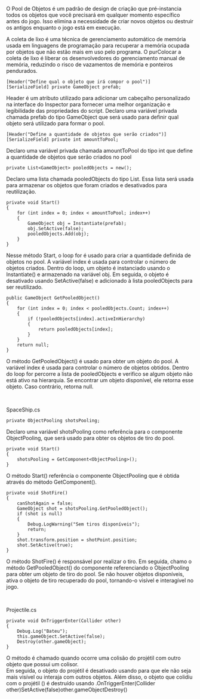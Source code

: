 O Pool de Objetos é um padrão de design de criação que pré-instancia todos os objetos que você precisará em qualquer momento específico antes do jogo. 
Isso elimina a necessidade de criar novos objetos ou destruir os antigos enquanto o jogo está em execução.


A coleta de lixo é uma técnica de gerenciamento automático de memória usada em linguagens de programação para recuperar a memória ocupada por objetos que não estão mais em uso pelo programa. O purColocar a coleta de lixo é liberar os desenvolvedores do gerenciamento manual de memória, reduzindo o risco de vazamentos de memória e ponteiros pendurados.



    [Header("Define qual o objeto que irá compor o pool")]
    [SerializeField] private GameObject prefab;

Header é um atributo utilizado para adicionar um cabeçalho personalizado na interface do Inspector para fornecer uma melhor organização e legibilidade das propriedades do script.
Declaro uma variável privada chamada prefab do tipo GameObject que será usado para definir qual objeto será utilizado para formar o pool.


    [Header("Define a quantidade de objetos que serão criados")]
    [SerializeField] private int amountToPool;

Declaro uma variável privada chamada amountToPool do tipo int que define a quantidade de objetos que serão criados no pool



    private List<GameObject> pooledObjects = new();

Declaro uma lista chamada pooledObjects do tipo List<GameObject>. Essa lista será usada para armazenar os objetos que foram criados e desativados para reutilização.


    private void Start()
    {
        for (int index = 0; index < amountToPool; index++)
        {
            GameObject obj = Instantiate(prefab);
            obj.SetActive(false);
            pooledObjects.Add(obj);
        }
    }

Nesse método Start, o loop for é usado para criar a quantidade definida de objetos no pool.
A variável index é usada para controlar o número de objetos criados.
Dentro do loop, um objeto é instanciado usando o Instantiate() e armazenado na variável obj.
Em seguida, o objeto é desativado usando SetActive(false) e adicionado à lista pooledObjects para ser reutilizado.


    public GameObject GetPooledObject()
    {
        for (int index = 0; index < pooledObjects.Count; index++)
        {
            if (!pooledObjects[index].activeInHierarchy)
            {
                return pooledObjects[index];
            }
        }
        return null;
    }

O método GetPooledObject() é usado para obter um objeto do pool.
A variável index é usada para controlar o número de objetos obtidos.
Dentro do loop for percorre a lista de pooledObjects e verifico se algum objeto não está ativo na hierarquia.
Se encontrar um objeto disponível, ele retorna esse objeto. Caso contrário, retorna null.




<br>

SpaceShip.cs


    private ObjectPooling shotsPooling;

Declaro uma variável shotsPooling como referência para o componente ObjectPooling, que será usado para obter os objetos de tiro do pool. 


    private void Start()
    {
        shotsPooling = GetComponent<ObjectPooling>();
    }


O método Start() referência o componente ObjectPooling que é obtida através do método GetComponent<ObjectPooling>().


    private void ShotFire()
    {
        canShotAgain = false;
        GameObject shot = shotsPooling.GetPooledObject();
        if (shot is null)
        {
            Debug.LogWarning("Sem tiros disponíveis");
            return;
        }
        shot.transform.position = shotPoint.position;
        shot.SetActive(true);
    }

O método ShotFire() é responsável por realizar o tiro. 
Em seguida, chamo o método GetPooledObject() do componente referenciando o ObjectPooling para obter um objeto de tiro do pool. 
Se não houver objetos disponíveis, ativa o objeto de tiro recuperado do pool, tornando-o visível e interagível no jogo.



<br>

Projectile.cs


    private void OnTriggerEnter(Collider other)
    {
        Debug.Log("Bateu");
        this.gameObject.SetActive(false);
        Destroy(other.gameObject);
    }

O método  é chamado quando ocorre uma colisão do projétil com outro objeto que possui um colisor.  
Em seguida, o objeto do projétil é desativado usando  para que ele não seja mais visível ou interaja com outros objetos. 
Além disso, o objeto que colidiu com o projétil () é destruído usando .OnTriggerEnter(Collider other)SetActive(false)other.gameObjectDestroy()



